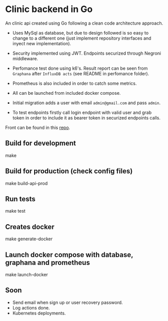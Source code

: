 # Clinic backend in Go

An clinic api created using Go following a clean code architecture approach.

- Uses MySql as database, but due to design followed is so easy to change to a different one (just implement repository interfaces and inyect new implementation). 

- Security implemented using JWT. Endpoints securized through Negroni middleware.

- Perfomance test done using k6's. Result report can be seen from `Graphana` after `InfluxDB acts` (see README in perfomance folder).
 
- Prometheus is also included in order to catch some metrics.

- All can be launched from included docker compose. 

- Initial migration adds a user with email `admin@gmail.com` and pass `admin`.  

- To test endpoints firstly call login endpoint with valid user and grab token in order to include it as bearer token in securized endpoints calls.

Front can be found in this [repo](https://github.com/jahs-es/clinic_front).

## Build for development

  make

## Build for production (check config files)

  make build-api-prod

## Run tests

  make test

## Creates docker

  make generate-docker

## Launch docker compose with database, graphana and prometheus

  make launch-docker

## Soon

  - Send email when sign up or user recovery password.
  - Log actions done.
  - Kubernetes deployments.

